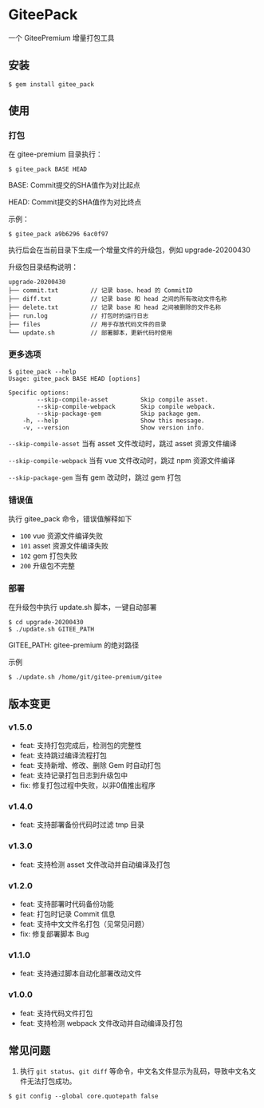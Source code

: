 # GiteePack

一个 GiteePremium 增量打包工具


## 安装

```shell
$ gem install gitee_pack
```


## 使用

### 打包

在 gitee-premium 目录执行：

```shell
$ gitee_pack BASE HEAD
```

BASE: Commit提交的SHA值作为对比起点

HEAD: Commit提交的SHA值作为对比终点

示例：

```shell
$ gitee_pack a9b6296 6ac0f97
```

执行后会在当前目录下生成一个增量文件的升级包，例如 upgrade-20200430

升级包目录结构说明：

```
upgrade-20200430
├── commit.txt         // 记录 base、head 的 CommitID
├── diff.txt           // 记录 base 和 head 之间的所有改动文件名称
├── delete.txt         // 记录 base 和 head 之间被删除的文件名称
├── run.log            // 打包时的运行日志
├── files              // 用于存放代码文件的目录
└── update.sh          // 部署脚本，更新代码时使用
```

### 更多选项

```
$ gitee_pack --help
Usage: gitee_pack BASE HEAD [options]

Specific options:
        --skip-compile-asset         Skip compile asset.
        --skip-compile-webpack       Skip compile webpack.
        --skip-package-gem           Skip package gem.
    -h, --help                       Show this message.
    -v, --version                    Show version info.
```

`--skip-compile-asset`   当有 asset 文件改动时，跳过 asset 资源文件编译

`--skip-compile-webpack` 当有 vue 文件改动时，跳过 npm 资源文件编译

`--skip-package-gem`     当有 gem 改动时，跳过 gem 打包

### 错误值

执行 gitee_pack 命令，错误值解释如下

- `100` vue 资源文件编译失败
- `101` asset 资源文件编译失败
- `102` gem 打包失败
- `200` 升级包不完整

### 部署

在升级包中执行 update.sh 脚本，一键自动部署

```shell
$ cd upgrade-20200430
$ ./update.sh GITEE_PATH
```

GITEE_PATH: gitee-premium 的绝对路径

示例

```shell
$ ./update.sh /home/git/gitee-premium/gitee
```


## 版本变更

### v1.5.0

- feat: 支持打包完成后，检测包的完整性
- feat: 支持跳过编译流程打包
- feat: 支持新增、修改、删除 Gem 时自动打包
- feat: 支持记录打包日志到升级包中
- fix: 修复打包过程中失败，以非0值推出程序

### v1.4.0

- feat: 支持部署备份代码时过滤 tmp 目录

### v1.3.0

- feat: 支持检测 asset 文件改动并自动编译及打包

### v1.2.0

- feat: 支持部署时代码备份功能
- feat: 打包时记录 Commit 信息
- feat: 支持中文文件名打包（见常见问题）
- fix: 修复部署脚本 Bug

### v1.1.0

- feat: 支持通过脚本自动化部署改动文件

### v1.0.0

- feat: 支持代码文件打包
- feat: 支持检测 webpack 文件改动并自动编译及打包


## 常见问题

1. 执行 `git status`、`git diff` 等命令，中文名文件显示为乱码，导致中文名文件无法打包成功。

```shell
$ git config --global core.quotepath false
```
